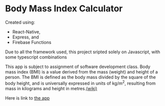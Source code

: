 # Body Mass Index Calculator

Created using:
- React-Native, 
- Express, and 
- Firebase Functions

Due to all the framework used, this project sripted solely on Javascript, with some typescript combinations

This app is subject to assignment of software development class.
Body mass index (BMI) is a value derived from the mass (weight) and height of a person.
The BMI is defined as the body mass divided by the square of the body height,
and is universally expressed in units of kg/m<sup>2</sup>,
resulting from mass in kilograms and height in metres.[(wiki)](https://en.wikipedia.org/wiki/Body_mass_index)

Here is link to [the app](https://bmi-app-9af6e.firebaseapp.com/)

